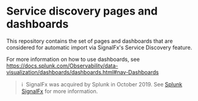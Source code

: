 # Service discovery pages and dashboards

This repository contains the set of pages and dashboards that are
considered for automatic import via SignalFx's Service Discovery
feature.

For more information on how to use dashboards, see
https://docs.splunk.com/Observability/data-visualization/dashboards/dashboards.html#nav-Dashboards

>ℹ️&nbsp;&nbsp;SignalFx was acquired by Splunk in October 2019. See [Splunk SignalFx](https://www.splunk.com/en_us/investor-relations/acquisitions/signalfx.html) for more information.
